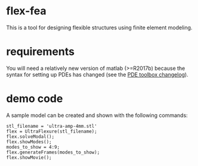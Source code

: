 # flex-fea

This is a tool for designing flexible structures using finite element modeling.

# requirements

You will need a relatively new version of matlab (>=R2017b) because the syntax for setting up PDEs has changed (see the [PDE toolbox changelog](https://www.mathworks.com/help/pde/release-notes.html)).

# demo code

A sample model can be created and shown with the following commands:
```
stl_filename = 'ultra-amp-4mm.stl'
flex = UltraFlexure(stl_filename);
flex.solveModal();
flex.showModes();
modes_to_show = 4:9;
flex.generateFrames(modes_to_show);
flex.showMovie();
```
